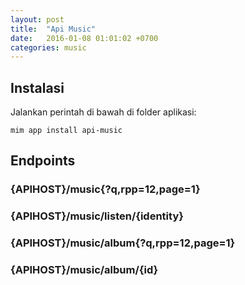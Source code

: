 ```yaml
---
layout: post
title:  "Api Music"
date:   2016-01-08 01:01:02 +0700
categories: music
---
```


## Instalasi

Jalankan perintah di bawah di folder aplikasi:

```
mim app install api-music
```

## Endpoints

### {APIHOST}/music{?q,rpp=12,page=1}

### {APIHOST}/music/listen/{identity}

### {APIHOST}/music/album{?q,rpp=12,page=1}

### {APIHOST}/music/album/{id}